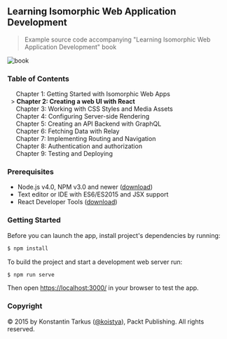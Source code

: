 ## Learning Isomorphic Web Application Development

> Example source code accompanying "Learning Isomorphic Web Application Development" book

![book](https://dl.dropboxusercontent.com/u/16006521/learning-isomorphic-web-application-development.png)

### Table of Contents

&nbsp;&nbsp;&nbsp;&nbsp; Chapter 1: Getting Started with Isomorphic Web Apps<br>
&nbsp;&nbsp;> **Chapter 2: Creating a web UI with React**<br>
&nbsp;&nbsp;&nbsp;&nbsp; Chapter 3: Working with CSS Styles and Media Assets<br>
&nbsp;&nbsp;&nbsp;&nbsp; Chapter 4: Configuring Server-side Rendering<br>
&nbsp;&nbsp;&nbsp;&nbsp; Chapter 5: Creating an API Backend with GraphQL<br>
&nbsp;&nbsp;&nbsp;&nbsp; Chapter 6: Fetching Data with Relay<br>
&nbsp;&nbsp;&nbsp;&nbsp; Chapter 7: Implementing Routing and Navigation<br>
&nbsp;&nbsp;&nbsp;&nbsp; Chapter 8: Authentication and authorization<br>
&nbsp;&nbsp;&nbsp;&nbsp; Chapter 9: Testing and Deploying<br>

### Prerequisites

* Node.js v4.0, NPM v3.0 and newer ([download](https://nodejs.org/en/download/))
* Text editor or IDE with ES6/ES2015 and JSX support
* React Developer Tools ([download](https://chrome.google.com/webstore/detail/react-developer-tools/fmkadmapgofadopljbjfkapdkoienihi?hl=en))

### Getting Started

Before you can launch the app, install project's dependencies by running:

```sh
$ npm install
```

To build the project and start a development web server run:

```sh
$ npm run serve
```

Then open [https://localhost:3000/](https://localhost:3000/) in your browser to test the app.

### Copyright

© 2015 by Konstantin Tarkus ([@koistya](https://twitter.com/koistya)), Packt Publishing. All rights reserved.
